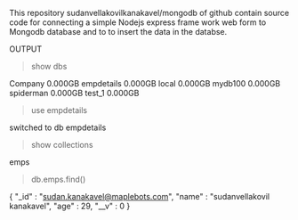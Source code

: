 This  repository sudanvellakovilkanakavel/mongodb of github contain source code for connecting a simple  Nodejs express frame work web form to Mongodb database and to to insert the data in the databse.



OUTPUT

> show dbs

Company     0.000GB
empdetails  0.000GB
local       0.000GB
mydb100     0.000GB
spiderman   0.000GB
test_1      0.000GB

> use empdetails

switched to db empdetails

> show collections

emps

> db.emps.find()

{ "_id" : "sudan.kanakavel@maplebots.com", "name" : "sudanvellakovil kanakavel", "age" : 29, "__v" : 0 }
> 





